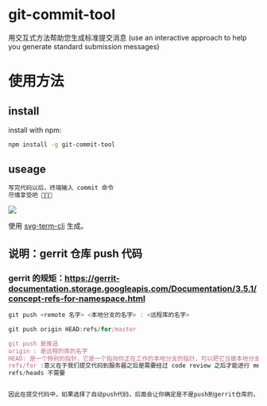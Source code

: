 # git-commit-tool

用交互式方法帮助您生成标准提交消息 (use an interactive approach to help you generate standard submission messages)

# 使用方法

## install

install with npm:

```bash
npm install -g git-commit-tool
```

## useage

```bash
写完代码以后，终端输入 commit 命令
尽情享受吧 🎉🎉🎉
```

![](./instructions/use.gif)

使用 [svg-term-cli](https://github.com/marionebl/svg-term-cli) 生成。

## 说明：gerrit 仓库 push 代码

### gerrit 的规矩：https://gerrit-documentation.storage.googleapis.com/Documentation/3.5.1/concept-refs-for-namespace.html

```javascript
git push <remote 名字> <本地分支的名字> : <远程库的名字>

git push origin HEAD:refs/for/master

git push 是推送
origin : 是远程的库的名字
HEAD: 是一个特别的指针，它是一个指向你正在工作的本地分支的指针，可以把它当做本地分支的别名，git 这样就可以知道你工作在哪个分支
refs/for :意义在于我们提交代码到服务器之后是需要经过 code review 之后才能进行 merge 的
refs/heads 不需要


因此在提交代码中，如果选择了自动push代码，后面会让你确定是不是push到gerrit仓库的，默认不是


```
